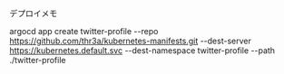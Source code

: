 デプロイメモ

argocd app create twitter-profile --repo https://github.com/thr3a/kubernetes-manifests.git --dest-server https://kubernetes.default.svc --dest-namespace twitter-profile --path ./twitter-profile
